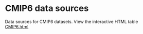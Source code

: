 # CMIP6 data sources

Data sources for CMIP6 datasets. View the interactive HTML table [CMIP6.html](https://raw.githack.com/IPCC-WG1/Atlas/devel/data-sources/CMIP6/CMIP6.html).
